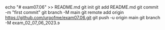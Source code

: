 echo "# exam07.06" >> README.md
git init
git add README.md
git commit -m "first commit"
git branch -M main
git remote add origin https://github.com/urpofme/exam07.06.git
git push -u origin main
git branch -M exam_02_07_06_2023.э
